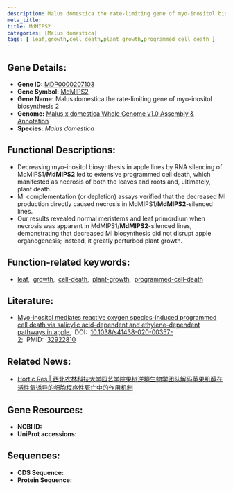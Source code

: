 ```yaml
---
description: Malus domestica the rate-limiting gene of myo-inositol biosynthesis 2 ; MDP0000207103 ; Malus domestica
meta_title:
title: MdMIPS2
categories: [Malus domestica]
tags: [ leaf,growth,cell death,plant growth,programmed cell death ]
---
```


## Gene Details:
- **Gene ID:**	[MDP0000207103]()
- **Gene Symbol:** <u>MdMIPS2</u>
- **Gene Name:** Malus domestica the rate-limiting gene of myo-inositol biosynthesis 2
- **Genome:** [Malus x domestica Whole Genome v1.0 Assembly & Annotation](https://www.rosaceae.org/species/malus/malus_x_domestica/genome_v1.0)
- **Species:** *Malus domestica*

## Functional Descriptions:
   - Decreasing myo-inositol biosynthesis in apple lines by RNA silencing of MdMIPS1/**MdMIPS2** led to extensive programmed cell death, which manifested as necrosis of both the leaves and roots and, ultimately, plant death.
   - MI complementation (or depletion) assays verified that the decreased MI production directly caused necrosis in MdMIPS1/**MdMIPS2**-silenced lines.
   - Our results revealed normal meristems and leaf primordium when necrosis was apparent in MdMIPS1/**MdMIPS2**-silenced lines, demonstrating that decreased MI biosynthesis did not disrupt apple organogenesis; instead, it greatly perturbed plant growth.

## Function-related keywords:
   - [leaf](/tags/leaf/),&nbsp;&nbsp;[growth](/tags/growth/),&nbsp;&nbsp;[cell-death](/tags/cell-death/),&nbsp;&nbsp;[plant-growth](/tags/plant-growth/),&nbsp;&nbsp;[programmed-cell-death](/tags/programmed-cell-death/)

## Literature:
   - [Myo-inositol mediates reactive oxygen species-induced programmed cell death via salicylic acid-dependent and ethylene-dependent pathways in apple.]( https://www.nature.com/articles/s41438-020-00357-2)&nbsp;&nbsp;DOI:&nbsp;&nbsp;[10.1038/s41438-020-00357-2](https://www.nature.com/articles/s41438-020-00357-2);&nbsp;&nbsp;PMID:&nbsp;&nbsp;[32922810](https://pubmed.ncbi.nlm.nih.gov/32922810/)

## Related News:
   - [Hortic Res | 西北农林科技大学园艺学院果树逆境生物学团队解码苹果肌醇在活性氧诱导的细胞程序性死亡中的作用机制](https://mp.weixin.qq.com/s?__biz=Mzg3MDEwNDEyMg==&mid=2247495399&idx=7&sn=b727e38a994cf9b3de5b03bbbfad63cb&chksm=ce9043b2f9e7caa4e6bd19744af0c969e266a4c6e8808137585a6e733558cce9f4cefa919ed1&scene=27#wechat_redirect)

## Gene Resources:
- **NCBI ID:**  [](https://www.ncbi.nlm.nih.gov/gene/?term=)
- **UniProt accessions:** [](https://www.uniprot.org/uniprotkb//entry)



## Sequences:
- **CDS Sequence:**
- **Protein Sequence:**
